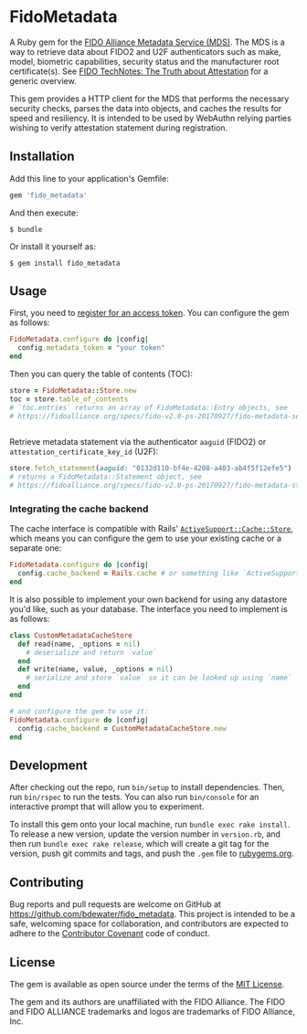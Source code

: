 # FidoMetadata

A Ruby gem for the [FIDO Alliance Metadata Service (MDS)](https://fidoalliance.org/metadata/). The MDS is a way to retrieve data about FIDO2 and U2F authenticators such as make, model, biometric capabilities, security status and the manufacturer root certificate(s). See [FIDO TechNotes: The Truth about Attestation](https://fidoalliance.org/fido-technotes-the-truth-about-attestation/) for a generic overview.

This gem provides a HTTP client for the MDS that performs the necessary security checks, parses the data into objects, and caches the results for speed and resiliency. It is intended to be used by WebAuthn relying parties wishing to verify attestation statement during registration.

## Installation

Add this line to your application's Gemfile:

```ruby
gem 'fido_metadata'
```

And then execute:

    $ bundle

Or install it yourself as:

    $ gem install fido_metadata

## Usage

First, you need to [register for an access token](https://mds2.fidoalliance.org/tokens/). You can configure the gem as follows:
```ruby
FidoMetadata.configure do |config|
  config.metadata_token = "your token"
end
```

Then you can query the table of contents (TOC):
```ruby
store = FidoMetadata::Store.new
toc = store.table_of_contents
# `toc.entries` returns an array of FidoMetadata::Entry objects, see
# https://fidoalliance.org/specs/fido-v2.0-ps-20170927/fido-metadata-service-v2.0-ps-20170927.html#metadata-toc-payload-entry-dictionary
  
```

Retrieve metadata statement via the authenticator `aaguid` (FIDO2) or `attestation_certificate_key_id` (U2F):
```ruby
store.fetch_statement(aaguid: "0132d110-bf4e-4208-a403-ab4f5f12efe5")
# returns a FidoMetadata::Statement object, see
# https://fidoalliance.org/specs/fido-v2.0-ps-20170927/fido-metadata-statement-v2.0-ps-20170927.html#types
```

### Integrating the cache backend
    
The cache interface is compatible with Rails' [`ActiveSupport::Cache::Store`](https://api.rubyonrails.org/classes/ActiveSupport/Cache/Store.html), which means you can configure the gem to use your existing cache or a separate one: 

```ruby
FidoMetadata.configure do |config|
  config.cache_backend = Rails.cache # or something like `ActiveSupport::Cache::FileStore.new(...)`
end
``` 

It is also possible to implement your own backend for using any datastore you'd like, such as your database. The interface you need to implement is as follows:

```ruby
class CustomMetadataCacheStore
  def read(name, _options = nil)
    # deserialize and return `value`
  end
  def write(name, value, _options = nil)
    # serialize and store `value` so it can be looked up using `name`
  end
end

# and configure the gem to use it:
FidoMetadata.configure do |config|
  config.cache_backend = CustomMetadataCacheStore.new
end
```

## Development

After checking out the repo, run `bin/setup` to install dependencies. Then, run `bin/rspec` to run the tests. You can also run `bin/console` for an interactive prompt that will allow you to experiment.

To install this gem onto your local machine, run `bundle exec rake install`. To release a new version, update the version number in `version.rb`, and then run `bundle exec rake release`, which will create a git tag for the version, push git commits and tags, and push the `.gem` file to [rubygems.org](https://rubygems.org).

## Contributing

Bug reports and pull requests are welcome on GitHub at https://github.com/bdewater/fido_metadata. This project is intended to be a safe, welcoming space for collaboration, and contributors are expected to adhere to the [Contributor Covenant](http://contributor-covenant.org) code of conduct.

## License

The gem is available as open source under the terms of the [MIT License](https://opensource.org/licenses/MIT).

The gem and its authors are unaffiliated with the FIDO Alliance. The FIDO and FIDO ALLIANCE trademarks and logos are trademarks of FIDO Alliance, Inc.
